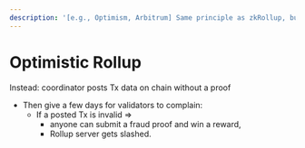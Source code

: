 ```yaml
---
description: '[e.g., Optimism, Arbitrum] Same principle as zkRollup, but no SNARK proof'
---
```


# Optimistic Rollup

Instead: coordinator posts Tx data on chain without a proof

* Then give a few days for validators to complain:
  * If a posted Tx is invalid =>
    * anyone can submit a fraud proof and win a reward,
    * Rollup server gets slashed.
